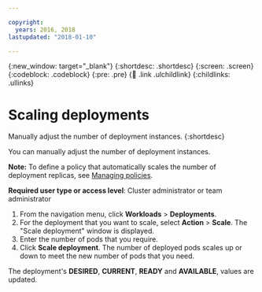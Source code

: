 ```yaml
---

copyright:
  years: 2016, 2018
lastupdated: "2018-01-10"

---
```


{:new_window: target="_blank"}
{:shortdesc: .shortdesc}
{:screen: .screen}
{:codeblock: .codeblock}
{:pre: .pre}
{:child: .link .ulchildlink}
{:childlinks: .ullinks}

# Scaling deployments

Manually adjust the number of deployment instances.
{:shortdesc}

You can manually adjust the number of deployment instances.

**Note:** To define a policy that automatically scales the number of deployment replicas, see [Managing policies](../manage_policies/manage_policy.md).

**Required user type or access level**: Cluster administrator or team administrator

1. From the navigation menu, click **Workloads** > **Deployments**.
2. For the deployment that you want to scale, select **Action** > **Scale**. The "Scale deployment" window is displayed.
3. Enter the number of pods that you require.
4. Click **Scale deployment**. The number of deployed pods scales up or down to meet the new number of pods that you need.

The deployment's **DESIRED**, **CURRENT**, **READY** and **AVAILABLE**, values are updated.
